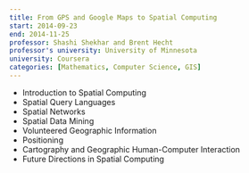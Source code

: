```yaml
---
title: From GPS and Google Maps to Spatial Computing
start: 2014-09-23
end: 2014-11-25
professor: Shashi Shekhar and Brent Hecht
professor's university: University of Minnesota
university: Coursera
categories: [Mathematics, Computer Science, GIS]
---
```

- Introduction to Spatial Computing
- Spatial Query Languages
- Spatial Networks
- Spatial Data Mining
- Volunteered Geographic Information
- Positioning
- Cartography and Geographic Human-Computer Interaction
- Future Directions in Spatial Computing
